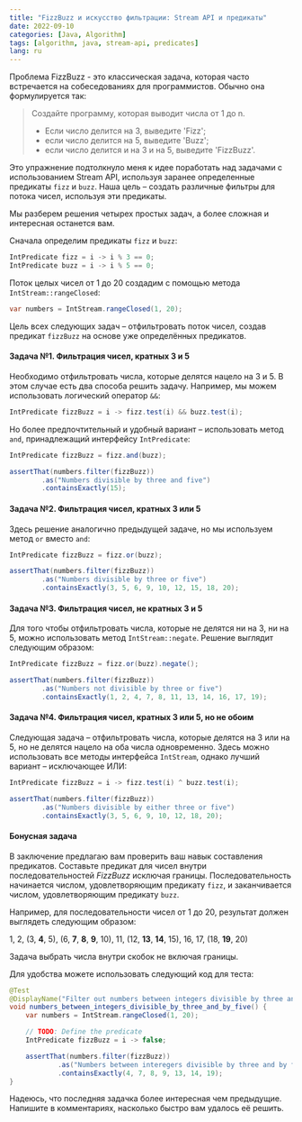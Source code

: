 ```yaml
---
title: "FizzBuzz и искусство фильтрации: Stream API и предикаты"
date: 2022-09-10
categories: [Java, Algorithm]
tags: [algorithm, java, stream-api, predicates]     
lang: ru
---
```


Проблема FizzBuzz - это классическая задача, которая часто встречается на собеседованиях для программистов. Обычно она формулируется так:

> Создайте программу, которая выводит числа от 1 до n.
> - Если число делится на 3, выведите 'Fizz';
> - если число делится на 5, выведите 'Buzz';
> - если число делится и на 3 и на 5, выведите 'FizzBuzz'.

Это упражнение подтолкнуло меня к идее поработать над задачами с использованием Stream API, используя заранее определенные предикаты `fizz` и `buzz`. Наша цель – создать различные фильтры для потока чисел, используя эти предикаты.

Мы разберем решения четырех простых задач, а более сложная и интересная останется вам.

Сначала определим предикаты `fizz` и `buzz`:

```java
IntPredicate fizz = i -> i % 3 == 0;
IntPredicate buzz = i -> i % 5 == 0;
```

Поток целых чисел от 1 до 20 создадим с помощью метода `IntStream::rangeClosed`:

```java
var numbers = IntStream.rangeClosed(1, 20);
```

Цель всех следующих задач – отфильтровать поток чисел, создав предикат `fizzBuzz` на основе уже определённых предикатов.

#### Задача №1. Фильтрация чисел, кратных 3 и 5

Необходимо отфильтровать числа, которые делятся нацело на 3 и 5.
В этом случае есть два способа решить задачу.
Например, мы можем использовать логический оператор `&&`:

```java
IntPredicate fizzBuzz = i -> fizz.test(i) && buzz.test(i);
```

Но более предпочтительный и удобный вариант – использовать метод `and`, принадлежащий интерфейсу `IntPredicate`:

```java
IntPredicate fizzBuzz = fizz.and(buzz);

assertThat(numbers.filter(fizzBuzz))
        .as("Numbers divisible by three and five")
        .containsExactly(15);
```

#### Задача №2. Фильтрация чисел, кратных 3 или 5

Здесь решение аналогично предыдущей задаче, но мы используем метод `or` вместо `and`:

```java
IntPredicate fizzBuzz = fizz.or(buzz);

assertThat(numbers.filter(fizzBuzz))
        .as("Numbers divisible by three or five")
        .containsExactly(3, 5, 6, 9, 10, 12, 15, 18, 20);
```

#### Задача №3. Фильтрация чисел, не кратных 3 и 5

Для того чтобы отфильтровать числа, которые не делятся ни на 3, ни на 5, можно использовать метод `IntStream::negate`. Решение выглядит следующим образом:

```java
IntPredicate fizzBuzz = fizz.or(buzz).negate();

assertThat(numbers.filter(fizzBuzz))
        .as("Numbers not divisible by three or five")
        .containsExactly(1, 2, 4, 7, 8, 11, 13, 14, 16, 17, 19);
```

#### Задача №4. Фильтрация чисел, кратных 3 или 5, но не обоим

Следующая задача – отфильтровать числа, которые делятся на 3 или на 5, но не делятся нацело на оба числа одновременно. Здесь можно использовать все методы интерфейса `IntStream`, однако лучший вариант – исключающее ИЛИ:

```java
IntPredicate fizzBuzz = i -> fizz.test(i) ^ buzz.test(i);

assertThat(numbers.filter(fizzBuzz))
        .as("Numbers divisible by either three or five")
        .containsExactly(3, 5, 6, 9, 10, 12, 18, 20);
```

#### Бонусная задача

В заключение предлагаю вам проверить ваш навык составления предикатов. Составьте предикат для чисел внутри последовательностей _FizzBuzz_ исключая границы. Последовательность начинается числом, удовлетворяющим предикату `fizz`, и заканчивается числом, удовлетворяющим предикату `buzz`. 

Например, для последовательности чисел от 1 до 20, результат должен выглядеть следующим образом:

1, 2, (3, **4**, 5), (6, **7**, **8**, **9**, 10), 11, (12, **13**, **14**, 15), 16, 17, (18, **19**, 20)

Задача выбрать числа внутри скобок не включая границы.


Для удобства можете использовать следующий код для теста:

```java
@Test
@DisplayName("Filter out numbers between integers divisible by three and by five.")
void numbers_between_integers_divisible_by_three_and_by_five() {
    var numbers = IntStream.rangeClosed(1, 20);

    // TODO: Define the predicate
    IntPredicate fizzBuzz = i -> false;

    assertThat(numbers.filter(fizzBuzz))
            .as("Numbers between interegers divisible by three and by five")
            .containsExactly(4, 7, 8, 9, 13, 14, 19);
}
```

Надеюсь, что последняя задачка более интересная чем предыдущие. Напишите в комментариях, насколько быстро вам удалось её решить.
